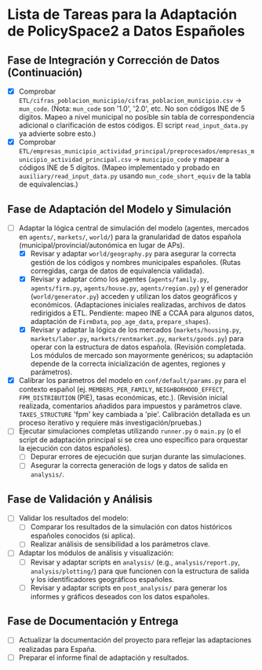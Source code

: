 # Lista de Tareas para la Adaptación de PolicySpace2 a Datos Españoles

## Fase de Integración y Corrección de Datos (Continuación)
- [X] Comprobar `ETL/cifras_poblacion_municipio/cifras_poblacion_municipio.csv` -> `mun_code`. (Nota: `mun_code` son '1.0', '2.0', etc. No son códigos INE de 5 dígitos. Mapeo a nivel municipal no posible sin tabla de correspondencia adicional o clarificación de estos códigos. El script `read_input_data.py` ya advierte sobre esto.)
- [X] Comprobar `ETL/empresas_municipio_actividad_principal/preprocesados/empresas_municipio_actividad_principal.csv` -> `municipio_code` y mapear a códigos INE de 5 dígitos. (Mapeo implementado y probado en `auxiliary/read_input_data.py` usando `mun_code_short_equiv` de la tabla de equivalencias.)

## Fase de Adaptación del Modelo y Simulación
- [ ] Adaptar la lógica central de simulación del modelo (agentes, mercados en `agents/`, `markets/`, `world/`) para la granularidad de datos española (municipal/provincial/autonómica en lugar de APs).
    - [X] Revisar y adaptar `world/geography.py` para asegurar la correcta gestión de los códigos y nombres municipales españoles. (Rutas corregidas, carga de datos de equivalencia validada).
    - [X] Revisar y adaptar cómo los agentes (`agents/family.py`, `agents/firm.py`, `agents/house.py`, `agents/region.py`) y el generador (`world/generator.py`) acceden y utilizan los datos geográficos y económicos. (Adaptaciones iniciales realizadas, archivos de datos redirigidos a ETL. Pendiente: mapeo INE a CCAA para algunos datos, adaptación de `FirmData`, `pop_age_data`, `prepare_shapes`).
    - [X] Revisar y adaptar la lógica de los mercados (`markets/housing.py`, `markets/labor.py`, `markets/rentmarket.py`, `markets/goods.py`) para operar con la estructura de datos española. (Revisión completada. Los módulos de mercado son mayormente genéricos; su adaptación depende de la correcta inicialización de agentes, regiones y parámetros).
- [X] Calibrar los parámetros del modelo en `conf/default/params.py` para el contexto español (ej. `MEMBERS_PER_FAMILY`, `NEIGHBORHOOD_EFFECT`, `FPM_DISTRIBUTION` (PIE), tasas económicas, etc.). (Revisión inicial realizada, comentarios añadidos para impuestos y parámetros clave. `TAXES_STRUCTURE` 'fpm' key cambiada a 'pie'. Calibración detallada es un proceso iterativo y requiere más investigación/pruebas.)
- [ ] Ejecutar simulaciones completas utilizando `runner.py` o `main.py` (o el script de adaptación principal si se crea uno específico para orquestar la ejecución con datos españoles).
    - [ ] Depurar errores de ejecución que surjan durante las simulaciones.
    - [ ] Asegurar la correcta generación de logs y datos de salida en `analysis/`.

## Fase de Validación y Análisis
- [ ] Validar los resultados del modelo:
    - [ ] Comparar los resultados de la simulación con datos históricos españoles conocidos (si aplica).
    - [ ] Realizar análisis de sensibilidad a los parámetros clave.
- [ ] Adaptar los módulos de análisis y visualización:
    - [ ] Revisar y adaptar scripts en `analysis/` (e.g., `analysis/report.py`, `analysis/plotting/`) para que funcionen con la estructura de salida y los identificadores geográficos españoles.
    - [ ] Revisar y adaptar scripts en `post_analysis/` para generar los informes y gráficos deseados con los datos españoles.

## Fase de Documentación y Entrega
- [ ] Actualizar la documentación del proyecto para reflejar las adaptaciones realizadas para España.
- [ ] Preparar el informe final de adaptación y resultados.
